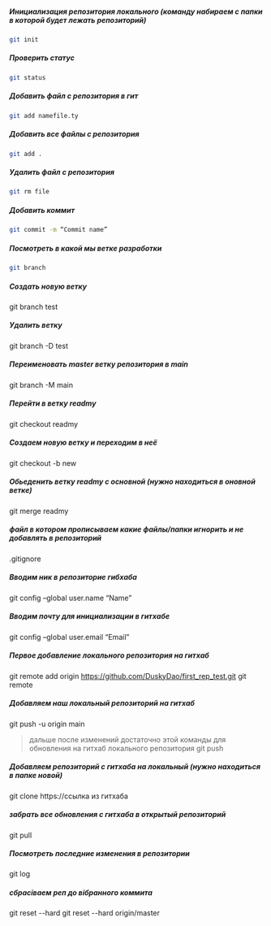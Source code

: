 ##### Инициализация репозитория локального (команду набираем с папки в которой будет лежать репозиторий)
```bash
git init
```
##### Проверить статус
```bash
git status
```
##### Добавить файл с репозитория в гит
```bash
git add namefile.ty
```
##### Добавить все файлы с репозитория
```bash
git add .
```
##### Удалить файл с репозитория
```bash
git rm file
```
##### Добавить коммит
```bash
git commit -m “Commit name”
```
##### Посмотреть в какой мы ветке разработки
```bash
git branch
```
##### Создать новую ветку
git branch test
##### Удалить ветку
git branch -D test                      
##### Переименовать master ветку репозитория в main
git branch -M main            
##### Перейти в ветку readmy
git checkout readmy
##### Создаем новую ветку и переходим в неё
git checkout -b new
##### Обьеденить ветку readmy с основной (нужно находиться в оновной ветке)
git merge readmy

##### файл в котором прописываем какие файлы/папки игнорить и не добавлять в репозиторий
.gitignore

##### Вводим ник в репозиторие гибхаба
git config –global user.name “Name”
##### Вводим почту для инициализации в гитхабе
git config –global user.email “Email”    

##### Первое добавление локального репозитория на гитхаб
git remote add origin https://github.com/DuskyDao/first_rep_test.git
git remote     
##### Добавляем наш локальный репозиторий на гитхаб
git push -u origin main
> дальше после изменений достаточно этой команды для обновления на гитхаб локального репозитория
git push      

##### Добавляем репозиторий с гитхаба на локальный (нужно находиться в папке новой)
git clone https://ссылка из гитхаба
##### забрать все обновления с гитхаба в открытый репозиторий
git pull
##### Посмотреть последние изменения в репозитории
git log
##### сбрасіваем реп до вібранного коммита
git reset --hard <commit>
git reset --hard origin/master

